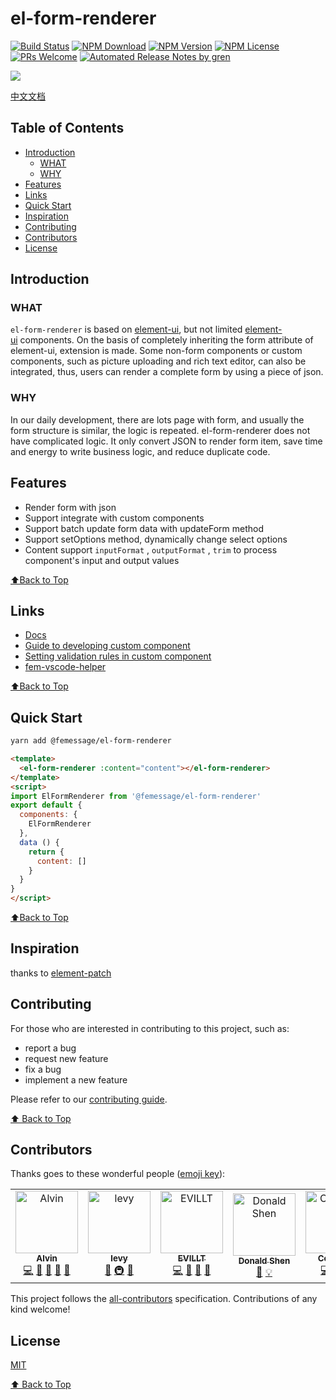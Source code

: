 # el-form-renderer

[![Build Status](https://badgen.net/travis/FEMessage/el-form-renderer/master)](https://travis-ci.com/FEMessage/el-form-renderer)
[![NPM Download](https://badgen.net/npm/dm/@femessage/el-form-renderer)](https://www.npmjs.com/package/@femessage/el-form-renderer)
[![NPM Version](https://badgen.net/npm/v/@femessage/el-form-renderer)](https://www.npmjs.com/package/@femessage/el-form-renderer)
[![NPM License](https://badgen.net/npm/license/@femessage/el-form-renderer)](https://github.com/FEMessage/el-form-renderer/blob/master/LICENSE)
[![PRs Welcome](https://img.shields.io/badge/PRs-welcome-brightgreen.svg)](https://github.com/FEMessage/el-form-renderer/pulls)
[![Automated Release Notes by gren](https://img.shields.io/badge/%F0%9F%A4%96-release%20notes-00B2EE.svg)](https://github-tools.github.io/github-release-notes/)

![](https://cdn.nlark.com/yuque/0/2019/png/237102/1564392138773-3b4a3555-9ce5-4825-8510-53ae092711f6.png)

[中文文档](./README-zh.md)

## Table of Contents

* [Introduction](#introduction)
  * [WHAT](#what)
  * [WHY](#why)
* [Features](#features)
* [Links](#links)
* [Quick Start](#quick-start)
* [Inspiration](#inspiration)
* [Contributing](#contributing)
* [Contributors](#contributors)
* [License](#license)

## Introduction

### WHAT

`el-form-renderer` is based on [element-ui](https://github.com/ElemeFE/element), but not limited [element-ui](https://github.com/ElemeFE/element) components. On the basis of completely inheriting the form attribute of element-ui, extension is made. Some non-form components or custom components, such as picture uploading and rich text editor, can also be integrated, thus, users can render a complete form by using a piece of json.

### WHY

In our daily development, there are lots page with form, and usually the form structure is similar, the logic is repeated. el-form-renderer does not have complicated logic. It only convert JSON to render form item, save time and energy to write business logic, and reduce duplicate code.

## Features

* Render form with json
* Support integrate with custom components
* Support batch update form data with updateForm method
* Support setOptions method, dynamically change select options
* Content support `inputFormat` , `outputFormat` , `trim` to process component's input and output values

[⬆Back to Top](#table-of-contents)

## Links

* [Docs](https://femessage.github.io/el-form-renderer/)
* [Guide to developing custom component](https://github.com/femessage/el-form-renderer/blob/dev/docs/guide-en-custom-component.md)
* [Setting validation rules in custom component](https://github.com/FEMessage/el-form-renderer/blob/dev/docs/guide-en-custom-rules-in-custom-component.md)
* [fem-vscode-helper](https://marketplace.visualstudio.com/items?itemName=FEMessage.fem-vscode-helper)

[⬆Back to Top](#table-of-contents)

## Quick Start

```sh
yarn add @femessage/el-form-renderer
```

```html
<template>
  <el-form-renderer :content="content"></el-form-renderer>
</template>
<script>
import ElFormRenderer from '@femessage/el-form-renderer'
export default {
  components: {
    ElFormRenderer
  },
  data () {
    return {
      content: []
    }
  }
}
</script>
```

[⬆Back to Top](#table-of-contents)

## Inspiration

thanks to [element-patch](https://github.com/leezng/element-patch)

## Contributing

For those who are interested in contributing to this project, such as:

- report a bug
- request new feature
- fix a bug
- implement a new feature

Please refer to our [contributing guide](https://github.com/FEMessage/.github/blob/master/CONTRIBUTING.md).

[⬆ Back to Top](#table-of-contents)

## Contributors

Thanks goes to these wonderful people ([emoji key](https://allcontributors.org/docs/en/emoji-key)):

<!-- ALL-CONTRIBUTORS-LIST:START - Do not remove or modify this section -->
<!-- prettier-ignore -->
<table>
  <tr>
    <td align="center"><a href="https://github.com/Alvin-Liu"><img src="https://avatars0.githubusercontent.com/u/11909145?v=4" width="100px;" alt="Alvin"/><br /><sub><b>Alvin</b></sub></a><br /><a href="https://github.com/FEMessage/el-form-renderer/commits?author=Alvin-Liu" title="Code">💻</a> <a href="#review-Alvin-Liu" title="Reviewed Pull Requests">👀</a> <a href="https://github.com/FEMessage/el-form-renderer/issues?q=author%3AAlvin-Liu" title="Bug reports">🐛</a> <a href="#blog-Alvin-Liu" title="Blogposts">📝</a> <a href="#ideas-Alvin-Liu" title="Ideas, Planning, & Feedback">🤔</a></td>
    <td align="center"><a href="http://levy.work"><img src="https://avatars3.githubusercontent.com/u/9384365?v=4" width="100px;" alt="levy"/><br /><sub><b>levy</b></sub></a><br /><a href="#review-levy9527" title="Reviewed Pull Requests">👀</a> <a href="#infra-levy9527" title="Infrastructure (Hosting, Build-Tools, etc)">🚇</a> <a href="#ideas-levy9527" title="Ideas, Planning, & Feedback">🤔</a></td>
    <td align="center"><a href="https://evila.me"><img src="https://avatars3.githubusercontent.com/u/19513289?v=4" width="100px;" alt="EVILLT"/><br /><sub><b>EVILLT</b></sub></a><br /><a href="https://github.com/FEMessage/el-form-renderer/commits?author=evillt" title="Code">💻</a> <a href="https://github.com/FEMessage/el-form-renderer/issues?q=author%3Aevillt" title="Bug reports">🐛</a> <a href="#blog-evillt" title="Blogposts">📝</a> <a href="#ideas-evillt" title="Ideas, Planning, & Feedback">🤔</a></td>
    <td align="center"><a href="https://donaldshen.github.io/portfolio"><img src="https://avatars3.githubusercontent.com/u/19591950?v=4" width="100px;" alt="Donald Shen"/><br /><sub><b>Donald Shen</b></sub></a><br /><a href="https://github.com/FEMessage/el-form-renderer/commits?author=donaldshen" title="Documentation">📖</a> <a href="#example-donaldshen" title="Examples">💡</a></td>
    <td align="center"><a href="https://colmugx.github.io"><img src="https://avatars1.githubusercontent.com/u/21327913?v=4" width="100px;" alt="ColMugX"/><br /><sub><b>ColMugX</b></sub></a><br /><a href="https://github.com/FEMessage/el-form-renderer/commits?author=colmugx" title="Code">💻</a> <a href="https://github.com/FEMessage/el-form-renderer/commits?author=colmugx" title="Tests">⚠️</a> <a href="https://github.com/FEMessage/el-form-renderer/commits?author=colmugx" title="Documentation">📖</a></td>
    <td align="center"><a href="http://67.216.223.155/resume/"><img src="https://avatars3.githubusercontent.com/u/26338853?v=4" width="100px;" alt="OuZuYu"/><br /><sub><b>OuZuYu</b></sub></a><br /><a href="https://github.com/FEMessage/el-form-renderer/issues?q=author%3AOuZuYu" title="Bug reports">🐛</a></td>
  </tr>
</table>

<!-- ALL-CONTRIBUTORS-LIST:END -->

This project follows the [all-contributors](https://github.com/all-contributors/all-contributors) specification. Contributions of any kind welcome!

## License

[MIT](./LICENSE)

[⬆ Back to Top](#table-of-contents)
